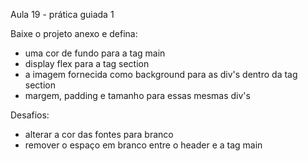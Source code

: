 Aula 19 - prática guiada 1

Baixe o projeto anexo e defina:
- uma cor de fundo para a tag main
- display flex para a tag section
- a imagem fornecida como background para as div's dentro da tag section
- margem, padding e tamanho para essas mesmas div's

Desafios:

- alterar a cor das fontes para branco
- remover o espaço em branco entre o header e a tag main